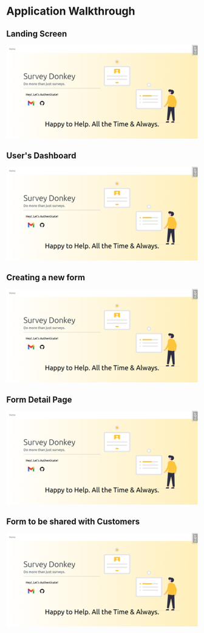 # Application Walkthrough

## Landing Screen

<img src="../readme_images/1.png">

## User's Dashboard 

<img src="../readme_images/1.png">


## Creating a new form

<img src="../readme_images/1.png">


## Form Detail Page

<img src="../readme_images/1.png">


## Form to be shared with Customers

<img src="../readme_images/1.png">
